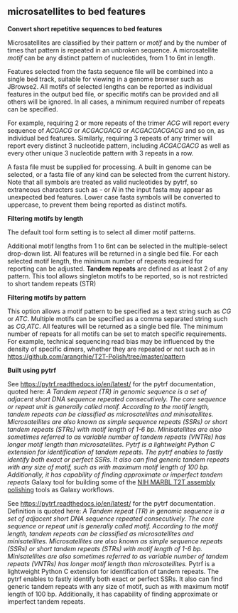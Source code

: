 ## microsatellites to bed features

**Convert short repetitive sequences to bed features**

Microsatellites are classified by their pattern or *motif* and by the number of times that pattern is repeated in an unbroken sequence.
A microsatellite *motif* can be any distinct pattern of nucleotides, from 1 to 6nt in length.

Features selected from the fasta sequence file will be combined into a single bed track, suitable for viewing in a genome browser such as JBrowse2.
All motifs of selected lengths can be reported as individual features in the output bed file, or specific motifs can be provided and all 
others will be ignored. In all cases, a minimum required number of repeats can be specified. 

For example, requiring 2 or more repeats of the trimer *ACG* will report every sequence of *ACGACG* or *ACGACGACG* or *ACGACGACGACG* and so on, as individual bed features.
Similarly, requiring 3 repeats of any trimer will report every distinct 3 nucleotide pattern, including *ACGACGACG* as well as every other unique 3 nucleotide pattern with 3 repeats in a row.

A fasta file must be supplied for processing. A built in genome can be selected, or a fasta file of any kind can be selected from the current history. Note that all 
symbols are treated as valid nucleotides by pytrf, so extraneous characters such as *-* or *N* in the input fasta may appear as unexpected bed features. Lower case fasta symbols will be converted
to uppercase, to prevent them being reported as distinct motifs.

**Filtering motifs by length**

The default tool form setting is to select all dimer motif patterns. 

Additional motif lengths from 1 to 6nt can be selected in the multiple-select drop-down list. All features will be returned in a single bed file. For each selected motif length, 
the minimum number of repeats required for reporting can be adjusted. **Tandem repeats** are defined as at least 2 of any pattern. This tool allows singleton motifs to be reported,
so is not restricted to short tandem repeats (STR)

**Filtering motifs by pattern**

This option allows a motif pattern to be specified as a text string such as *CG* or *ATC*. Multiple motifs can be specified as a comma separated string such as *CG,ATC*.
All features will be returned as a single bed file.
The minimum number of repeats for all motifs can be set to match specific requirements.
For example, technical sequencing read bias may be influenced by the density of specific dimers, whether they are repeated or not
such as in https://github.com/arangrhie/T2T-Polish/tree/master/pattern

**Built using pytrf**

See https://pytrf.readthedocs.io/en/latest/ for the pytrf documentation, quoted here:
  *A Tandem repeat (TR) in genomic sequence is a set of adjacent short DNA sequence repeated consecutively. The core sequence or repeat unit is generally called motif. 
  According to the motif length, tandem repeats can be classified as microsatellites and minisatellites. Microsatellites are also known as simple sequence repeats (SSRs) 
  or short tandem repeats (STRs) with motif length of 1-6 bp. Minisatellites are also sometimes referred to as variable number of tandem repeats (VNTRs) has longer motif length than microsatellites.
  Pytrf is a lightweight Python C extension for identification of tandem repeats. The pytrf enables to fastly identify both exact or perfect SSRs.
  It also can find generic tandem repeats with any size of motif, such as with maximum motif length of 100 bp. Additionally, it has capability of finding approximate or imperfect tandem repeats*
Galaxy tool for building some of the [NIH MARBL T2T assembly polishing](https://github.com/marbl/training) tools as Galaxy workflows.

See https://pytrf.readthedocs.io/en/latest/ for the pytrf documentation. Definition is quoted here:
  *A Tandem repeat (TR) in genomic sequence is a set of adjacent short DNA sequence repeated consecutively. The core sequence or repeat unit is generally called motif. 
  According to the motif length, tandem repeats can be classified as microsatellites and minisatellites. Microsatellites are also known as simple sequence repeats (SSRs) 
  or short tandem repeats (STRs) with motif length of 1-6 bp. Minisatellites are also sometimes referred to as variable number of tandem repeats (VNTRs) has longer motif length than microsatellites.*
  Pytrf is a lightweight Python C extension for identification of tandem repeats. The pytrf enables to fastly identify both exact or perfect SSRs.
  It also can find generic tandem repeats with any size of motif, such as with maximum motif length of 100 bp. Additionally, it has capability of finding approximate or imperfect tandem repeats. 


